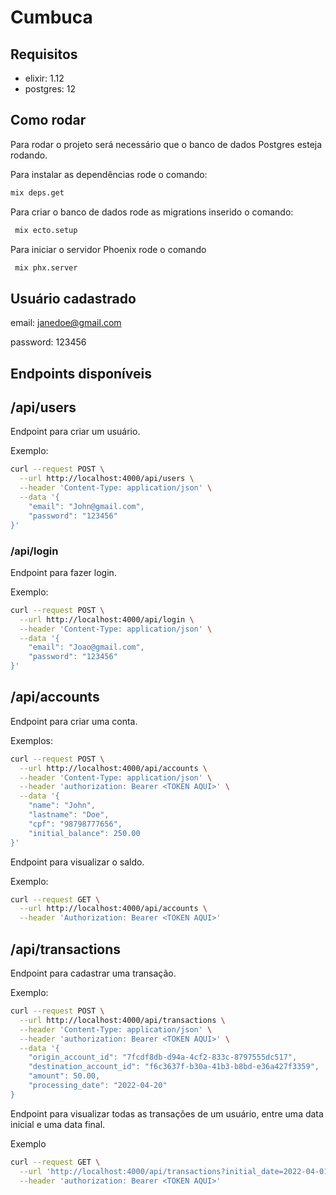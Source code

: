 # Cumbuca

## Requisitos

- elixir: 1.12
- postgres: 12

## Como rodar

Para rodar o projeto será necessário que o banco de dados Postgres esteja rodando.

Para instalar as dependências rode o comando:

```sh
mix deps.get
```


Para criar o banco de dados rode as migrations inserido o comando:

```sh
 mix ecto.setup
```

Para iniciar o servidor Phoenix rode o comando

```sh
 mix phx.server
```

## Usuário cadastrado

email: janedoe@gmail.com

password: 123456

## Endpoints disponíveis

## /api/users

Endpoint para criar um usuário.

Exemplo:

```sh
curl --request POST \
  --url http://localhost:4000/api/users \
  --header 'Content-Type: application/json' \
  --data '{
	"email": "John@gmail.com",
	"password": "123456"
}'
```

### /api/login

Endpoint para fazer login.

Exemplo:

```sh
curl --request POST \
  --url http://localhost:4000/api/login \
  --header 'Content-Type: application/json' \
  --data '{
	"email": "Joao@gmail.com",
	"password": "123456"
}'
```

## /api/accounts

Endpoint para criar uma conta.

Exemplos:

```sh
curl --request POST \
  --url http://localhost:4000/api/accounts \
  --header 'Content-Type: application/json' \
  --header 'authorization: Bearer <TOKEN AQUI>' \
  --data '{
	"name": "John",
	"lastname": "Doe",
	"cpf": "98798777656",
	"initial_balance": 250.00
}'
```

Endpoint para visualizar o saldo.

Exemplo:

```sh
curl --request GET \
  --url http://localhost:4000/api/accounts \
  --header 'Authorization: Bearer <TOKEN AQUI>'
```

## /api/transactions

Endpoint para cadastrar uma transação.

Exemplo:

```sh
curl --request POST \
  --url http://localhost:4000/api/transactions \
  --header 'Content-Type: application/json' \
  --header 'authorization: Bearer <TOKEN AQUI>' \
  --data '{
	"origin_account_id": "7fcdf8db-d94a-4cf2-833c-8797555dc517",
	"destination_account_id": "f6c3637f-b30a-41b3-b8bd-e36a427f3359",
	"amount": 50.00,
	"processing_date": "2022-04-20"
}
```

Endpoint para visualizar todas as transações de um usuário, entre uma data inicial e uma data final.

Exemplo

```sh
curl --request GET \
  --url 'http://localhost:4000/api/transactions?initial_date=2022-04-01&final_date=2022-04-20' \
  --header 'authorization: Bearer <TOKEN AQUI>'
```

